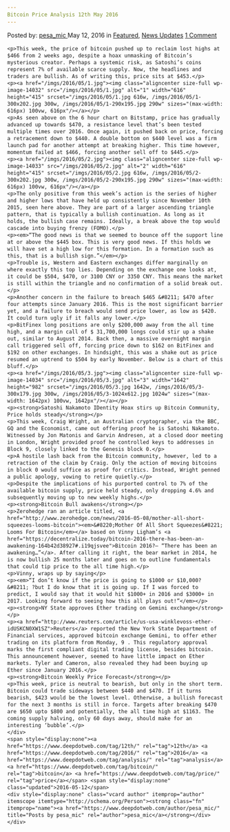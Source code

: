 ```yaml
---
Bitcoin Price Analysis 12th May 2016
---
```

<article class="post-listing post-14031 post type-post status-publish format-standard has-post-thumbnail hentry  tag-12th tag-3336 tag-analysis tag-bitcoin tag-price">
    <div class="post-inner">
        <span>Posted by: <a href="https://www.deepdotweb.com/author/pesa_mic/" title="">pesa_mic </a></span>
    <span>May 12, 2016</span>
    <span>in <a href="https://www.deepdotweb.com/category/deepdot-news/" rel="category tag">Featured</a>, <a href="https://www.deepdotweb.com/category/news-updates/" rel="category tag">News Updates</a></span>
    <span><a href="https://www.deepdotweb.com/2016/05/12/bitcoin-price-analysis-11th-may-2016/#comments">1 Comment</a></span>
    </p>
    <div class="clear"></div>
    
    <p>This week, the price of bitcoin pushed up to reclaim lost highs at $466 from 2 weeks ago, despite a hoax unmasking of Bitcoin’s mysterious creator. Perhaps a systemic risk, as Satoshi’s coins represent 7% of available scarce supply. Now, the headlines and traders are bullish. As of writing this, price sits at $453.</p>
    <p><a href="/imgs/2016/05/1.jpg"><img class="aligncenter size-full wp-image-14032" src="/imgs/2016/05/1.jpg" alt="1" width="616" height="415" srcset="/imgs/2016/05/1.jpg 616w, /imgs/2016/05/1-300x202.jpg 300w, /imgs/2016/05/1-290x195.jpg 290w" sizes="(max-width: 616px) 100vw, 616px"/></a></p>
    <p>As seen above on the 6 hour chart on Bitstamp, price has gradually advanced up towards $470, a resistance level that’s been tested multiple times over 2016. Once again, it pushed back on price, forcing a retracement down to $440. A double bottom on $440 level was a firm launch pad for another attempt at breaking higher. This time however, momentum failed at $466, forcing another sell off to $445.</p>
    <p><a href="/imgs/2016/05/2.jpg"><img class="aligncenter size-full wp-image-14033" src="/imgs/2016/05/2.jpg" alt="2" width="616" height="415" srcset="/imgs/2016/05/2.jpg 616w, /imgs/2016/05/2-300x202.jpg 300w, /imgs/2016/05/2-290x195.jpg 290w" sizes="(max-width: 616px) 100vw, 616px"/></a></p>
    <p>The only positive from this week’s action is the series of higher and higher lows that have held up consistently since November 10th 2015, seen here above. They are part of a larger ascending triangle pattern, that is typically a bullish continuation. As long as it holds, the bullish case remains. Ideally, a break above the top would cascade into buying frenzy (FOMO).</p>
    <p><em>“The good news is that we seemed to bounce off the support line at or above the $445 box. This is very good news. If this holds we will have set a high low for this formation. In a formation such as this, that is a bullish sign.”</em></p>
    <p>Trouble is, Western and Eastern exchanges differ marginally on where exactly this top lies. Depending on the exchange one looks at, it could be $504, $470, or 3100 CNY or 3350 CNY. This means the market is still within the triangle and no confirmation of a solid break out.</p>
    <p>Another concern in the failure to breach $465 &#8211; $470 after four attempts since January 2016. This is the most significant barrier yet, and a failure to breach would send price lower, as low as $420. It could turn ugly if it falls any lower.</p>
    <p>BitFinex long positions are only $200,000 away from the all time high, and a margin call of $ 31,700,000 longs could stir up a shake out, similar to August 2014. Back then, a massive overnight margin call triggered sell off, forcing price down to $162 on BitFinex and $192 on other exchanges. In hindsight, this was a shake out as price resumed an uptrend to $504 by early November. Below is a chart of this bluff.</p>
    <p><a href="/imgs/2016/05/3.jpg"><img class="aligncenter size-full wp-image-14034" src="/imgs/2016/05/3.jpg" alt="3" width="1642" height="982" srcset="/imgs/2016/05/3.jpg 1642w, /imgs/2016/05/3-300x179.jpg 300w, /imgs/2016/05/3-1024x612.jpg 1024w" sizes="(max-width: 1642px) 100vw, 1642px"/></a></p>
    <p><strong>Satoshi Nakamoto IDentity Hoax stirs up Bitcoin Community, Price holds steady</strong></p>
    <p>This week, Craig Wright, an Australian cryptographer, via the BBC, GQ and the Economist, came out offering proof he is Satoshi Nakamoto. Witnessed by Jon Matonis and Garvin Andresen, at a closed door meeting in London, Wright provided proof he controlled keys to addresses in Block 9, closely linked to the Genesis block 0.</p>
    <p>A hostile lash back from the Bitcoin community, however, led to a retraction of the claim by Craig. Only the action of moving bitcoins in block 0 would suffice as proof for critics. Instead, Wright penned a public apology, vowing to retire quietly.</p>
    <p>Despite the implications of his purported control to 7% of the available bitcoin supply, price held steady, only dropping 4.6% and subsequently moving up to new weekly highs.</p>
    <p><strong>Bitcoin Bull awakens</strong></p>
    <p>Zerohedge ran an article titled, <a href="http://www.zerohedge.com/news/2016-05-08/mother-all-short-squeezes-looms-bitcoin"><em>&#8220;Mother Of All Short Squeezes&#8221; Looms For Bitcoin</em></a> based on Vinny Ligham’s <a href="https://decentralize.today/bitcoin-2016-there-has-been-an-awakening-164b42d38927#.i19qjsvee">Bitcoin 2016?— “There has been an awakening…”</a>. After calling it right, the bear market in 2014, he is now bullish 25 months later and goes on to outline fundamentals that could tip price to the all time high.</p>
    <p>Vinny, wraps up by saying</p>
    <p><em>“I don’t know if the price is going to $1000 or $10,000? &#8211; ?but I do know that it is going up. If I was forced to predict, I would say that it would hit $1000+ in 2016 and $3000+ in 2017. Looking forward to seeing how this all plays out!”</em></p>
    <p><strong>NY State approves Ether trading on Gemini exchange</strong></p>
    <p><a href="http://www.reuters.com/article/us-usa-winklevoss-ether-idUSKCN0XW1SZ">Reuters</a> reported the New York State Department of Financial services, approved bitcoin exchange Gemini, to offer ether trading on its platform from Monday, 9 . This regulatory approval marks the first compliant digital trading license, besides bitcoin. This announcement however, seemed to have little impact on Ether markets. Tyler and Cameron, also revealed they had been buying up Ether since January 2016.</p>
    <p><strong>Bitcoin Weekly Price Forecast</strong></p>
    <p>This week, price is neutral to bearish, but only in the short term. Bitcoin could trade sideways between $440 and $470. If it turns bearish, $423 would be the lowest level. Otherwise, a bullish forecast for the next 3 months is still in force. Targets after breaking $470 are $650 upto $800 and potentially, the all time high at $1163. The coming supply halving, only 60 days away, should make for an interesting ‘bubble’.</p>
    </div>
    <span style="display:none"><a href="https://www.deepdotweb.com/tag/12th/" rel="tag">12th</a> <a href="https://www.deepdotweb.com/tag/2016/" rel="tag">2016</a> <a href="https://www.deepdotweb.com/tag/analysis/" rel="tag">analysis</a> <a href="https://www.deepdotweb.com/tag/bitcoin/" rel="tag">bitcoin</a> <a href="https://www.deepdotweb.com/tag/price/" rel="tag">price</a></span> <span style="display:none" class="updated">2016-05-12</span>
    <div style="display:none" class="vcard author" itemprop="author" itemscope itemtype="http://schema.org/Person"><strong class="fn" itemprop="name"><a href="https://www.deepdotweb.com/author/pesa_mic/" title="Posts by pesa_mic" rel="author">pesa_mic</a></strong></div>
    </div>
</article>


